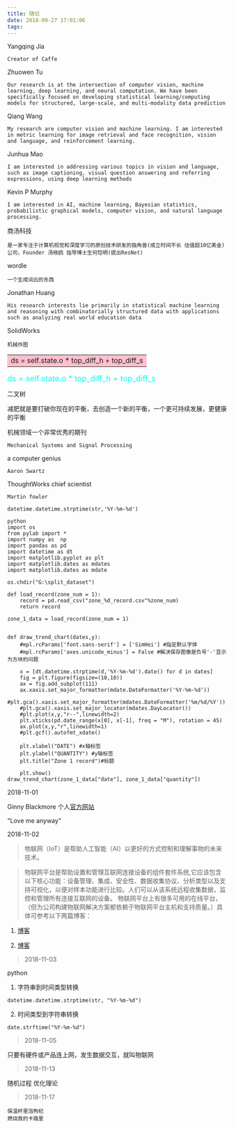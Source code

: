 ```yaml
---
title: 随记
date: 2018-09-27 17:01:06
tags:
---
```


Yangqing Jia
 
    Creator of Caffe

Zhuowen Tu

    Our research is at the intersection of computer vision, machine learning, deep learning, and neural computation. We have been specifically focused on developing statistical learning/computing models for structured, large-scale, and multi-modality data prediction
<!--more-->
Qiang Wang

    My research are computer vision and machine learning. I am interested in metric learning for image retrieval and face recognition, vision and language, and reinforcement learning.

Junhua Mao

    I am interested in addressing various topics in vision and language, such as image captioning, visual question answering and referring expressions, using deep learning methods

Kevin P Murphy

    I am interested in AI, machine learning, Bayesian statistics, probabilistic graphical models, computer vision, and natural language processing.

商汤科技

    是一家专注于计算机视觉和深度学习的原创技术研发的独角兽(成立时间不长 估值超10亿美金)公司，Founder 汤晓鸥 指导博士生何恺明(提出ResNet)

wordle
    
    一个生成词云的东西

Jonathan Huang

    His research interests lie primarily in statistical machine learning and reasoning with combinatorially structured data with applications such as analyzing real world education data
    
SolidWorks

    机械作图

<table><tr><td bgcolor=#FFC0CB>ds = self.state.o * top_diff_h + top_diff_s</td></tr></table>

<font color=#00fff size=4>ds = self.state.o * top_diff_h + top_diff_s</font>

二叉树

减肥就是要打破你现在的平衡，去创造一个新的平衡，一个更可持续发展，更健康的平衡

机械领域一个非常优秀的期刊

    Mechanical Systems and Signal Processing

a computer genius

    Aaron Swartz

ThoughtWorks chief scientist

    Martin fowler

```
datetime.datetime.strptime(str,'%Y-%m-%d')
```

```
python
import os 
from pylab import *
import numpy as  np
import pandas as pd
import datetime as dt
import matplotlib.pyplot as plt
import matplotlib.dates as mdates
import matplotlib.dates as mdate

os.chdir("G:\split_dataset")

def load_record(zone_num = 1):
    record = pd.read_csv("zone_%d_record.csv"%zone_num)
    return record

zone_1_data = load_record(zone_num = 1)


def draw_trend_chart(dates,y):
    #mpl.rcParams['font.sans-serif'] = ['SimHei'] #指定默认字体
    #mpl.rcParams['axes.unicode_minus'] = False #解决保存图像是负号'-'显示为方块的问题
    
    x = [dt.datetime.strptime(d,'%Y-%m-%d').date() for d in dates]
    fig = plt.figure(figsize=(10,10))
    ax = fig.add_subplot(111)
    ax.xaxis.set_major_formatter(mdate.DateFormatter('%Y-%m-%d'))
    #plt.gca().xaxis.set_major_formatter(mdates.DateFormatter('%m/%d/%Y'))
    #plt.gca().xaxis.set_major_locator(mdates.DayLocator())
    #plt.plot(x,y,"r--",linewidth=2)
    plt.xticks(pd.date_range(x[0], x[-1], freq = "M"), rotation = 45)
    ax.plot(x,y,"r",linewidth=1)
    #plt.gcf().autofmt_xdate()
    
    plt.xlabel("DATE") #x轴标签
    plt.ylabel("QUANTITY") #y轴标签
    plt.title("Zone 1 record")#标题

    plt.show()
draw_trend_chart(zone_1_data["date"], zone_1_data["quantity"])
```

2018-11-01

 Ginny Blackmore 个人[官方网站](https://ginnyblackmore.com/)
 
 "Love me anyway"

2018-11-02

> 物联网（IoT）是帮助人工智能（AI）以更好的方式控制和理解事物的未来技术。

> 物联网平台是帮助设置和管理互联网连接设备的组件套件系统,它应该包含以下核心功能：设备管理、集成、安全性、数据收集协议、分析类型以及支持可视化，以便对样本功能进行比较。人们可以从该系统远程收集数据，监控和管理所有连接互联网的设备。 物联网平台上有很多可用的在线平台，（但为公司构建物联网解决方案都依赖于物联网平台主机和支持质量。）具体可参考以下两篇博客：

1.  [博客](https://blog.csdn.net/shnbiot/article/details/80432017)

2.  [博客](https://blog.csdn.net/happytofly/article/details/80122090)  


> 2018-11-03
  
python
 


1. 字符串到时间类型转换
    
`datetime.datetime.strptime(str, "%Y-%m-%d")`

2. 时间类型到字符串转换

`date.strftime("%Y-%m-%d")`

> 2018-11-05
  
 只要有硬件或产品连上网，发生数据交互，就叫物联网

> 2018-11-13

  随机过程
  优化理论

> 2018-11-17

    保温杯里泡枸杞
    燃烧我的卡路里

  
